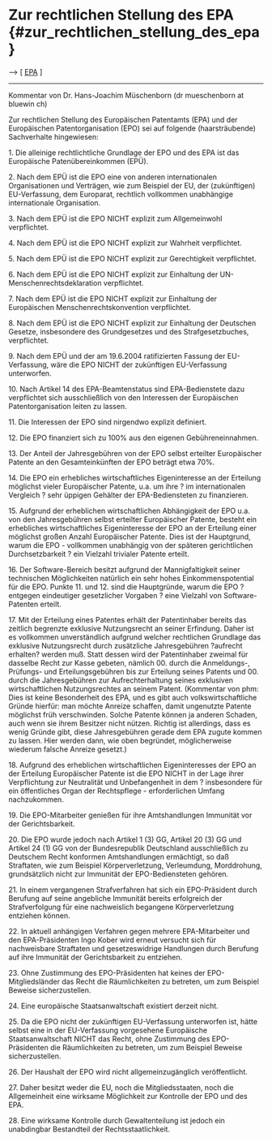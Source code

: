 # Zur rechtlichen Stellung des EPA {#zur_rechtlichen_stellung_des_epa}

\--\> \[ [ EPA](SwpatepoDe "wikilink") \]

------------------------------------------------------------------------

Kommentar von Dr. Hans-Joachim Müschenborn (dr mueschenborn at bluewin
ch)

Zur rechtlichen Stellung des Europäischen Patentamts (EPA) und der
Europäischen Patentorganisation (EPO) sei auf folgende (haarsträubende)
Sachverhalte hingewiesen:

1\. Die alleinige rechtlichtliche Grundlage der EPO und des EPA ist das
Europäische Patenübereinkommen (EPÜ).

2\. Nach dem EPÜ ist die EPO eine von anderen internationalen
Organisationen und Verträgen, wie zum Beispiel der EU, der (zukünftigen)
EU-Verfassung, dem Europarat, rechtlich vollkommen unabhängige
internationale Organisation.

3\. Nach dem EPÜ ist die EPO NICHT explizit zum Allgemeinwohl
verpflichtet.

4\. Nach dem EPÜ ist die EPO NICHT explizit zur Wahrheit verpflichtet.

5\. Nach dem EPÜ ist die EPO NICHT explizit zur Gerechtigkeit
verpflichtet.

6\. Nach dem EPÜ ist die EPO NICHT explizit zur Einhaltung der
UN-Menschenrechtsdeklaration verpflichtet.

7\. Nach dem EPÜ ist die EPO NICHT explizit zur Einhaltung der
Europäischen Menschenrechtskonvention verpflichtet.

8\. Nach dem EPÜ ist die EPO NICHT explizit zur Einhaltung der Deutschen
Gesetze, insbesondere des Grundgesetzes und des Strafgesetzbuches,
verpflichtet.

9\. Nach dem EPÜ und der am 19.6.2004 ratifizierten Fassung der
EU-Verfassung, wäre die EPO NICHT der zukünftigen EU-Verfassung
unterworfen.

10\. Nach Artikel 14 des EPA-Beamtenstatus sind EPA-Bedienstete dazu
verpflichtet sich ausschließlich von den Interessen der Europäischen
Patentorganisation leiten zu lassen.

11\. Die Interessen der EPO sind nirgendwo explizit definiert.

12\. Die EPO finanziert sich zu 100% aus den eigenen Gebühreneinnahmen.

13\. Der Anteil der Jahresgebühren von der EPO selbst erteilter
Europäischer Patente an den Gesamteinkünften der EPO beträgt etwa 70%.

14\. Die EPO ein erhebliches wirtschaftliches Eigeninteresse an der
Erteilung möglichst vieler Europäischer Patente, u.a. um ihre ? im
internationalen Vergleich ? sehr üppigen Gehälter der EPA-Bediensteten
zu finanzieren.

15\. Aufgrund der erheblichen wirtschaftlichen Abhängigkeit der EPO u.a.
von den Jahresgebühren selbst erteilter Europäischer Patente, besteht
ein erhebliches wirtschaftliches Eigeninteresse der EPO an der Erteilung
einer möglichst großen Anzahl Europäischer Patente. Dies ist der
Hauptgrund, warum die EPO - vollkommen unabhängig von der späteren
gerichtlichen Durchsetzbarkeit ? ein Vielzahl trivialer Patente erteilt.

16\. Der Software-Bereich besitzt aufgrund der Mannigfaltigkeit seiner
technischen Möglichkeiten natürlich ein sehr hohes Einkommenspotential
für die EPO. Punkte 11. und 12. sind die Hauptgründe, warum die EPO ?
entgegen eindeutiger gesetzlicher Vorgaben ? eine Vielzahl von
Software-Patenten erteilt.

17\. Mit der Erteilung eines Patentes erhält der Patentinhaber bereits
das zeitlich begrenzte exklusive Nutzungsrecht an seiner Erfindung.
Daher ist es vollkommen unverständlich aufgrund welcher rechtlichen
Grundlage das exklusive Nutzungsrecht durch zusätzliche Jahresgebühren
?aufrecht erhalten? werden muß. Statt dessen wird der Patentinhaber
zweimal für dasselbe Recht zur Kasse gebeten, nämlich 00. durch die
Anmeldungs-, Prüfungs- und Erteilungsgebühren bis zur Erteilung seines
Patents und 00. durch die Jahresgebühren zur Aufrechterhaltung seines
exklusiven wirtschaftlichen Nutzungsrechtes an seinem Patent. (Kommentar
von phm: Dies ist keine Besonderheit des EPA, und es gibt auch
volkswirtschaftliche Gründe hierfür: man möchte Anreize schaffen, damit
ungenutzte Patente möglichst früh verschwinden. Solche Patente können ja
anderen Schaden, auch wenn sie ihrem Besitzer nicht nützen. Richtig ist
allerdings, dass es wenig Gründe gibt, diese Jahresgebühren gerade dem
EPA zugute kommen zu lassen. Hier werden dann, wie oben begründet,
möglicherweise wiederum falsche Anreize gesetzt.)

18\. Aufgrund des erheblichen wirtschaftlichen Eigeninteresses der EPO
an der Erteilung Europäischer Patente ist die EPO NICHT in der Lage
ihrer Verpflichtung zur Neutralität und Unbefangenheit in dem ?
insbesondere für ein öffentliches Organ der Rechtspflege -
erforderlichen Umfang nachzukommen.

19\. Die EPO-Mitarbeiter genießen für ihre Amtshandlungen Immunität vor
der Gerichtsbarkeit.

20\. Die EPO wurde jedoch nach Artikel 1 (3) GG, Artikel 20 (3) GG und
Artikel 24 (1) GG von der Bundesrepublik Deutschland ausschließlich zu
Deutschem Recht konformen Amtshandlungen ermächtigt, so daß Straftaten,
wie zum Beispiel Körperverletzung, Verleumdung, Morddrohung,
grundsätzlich nicht zur Immunität der EPO-Bediensteten gehören.

21\. In einem vergangenen Strafverfahren hat sich ein EPO-Präsident
durch Berufung auf seine angebliche Immunität bereits erfolgreich der
Strafverfolgung für eine nachweislich begangene Körperverletzung
entziehen können.

22\. In aktuell anhängigen Verfahren gegen mehrere EPA-Mitarbeiter und
den EPA-Präsidenten Ingo Kober wird erneut versucht sich für
nachweisbare Straftaten und gesetzeswidrige Handlungen durch Berufung
auf ihre Immunität der Gerichtsbarkeit zu entziehen.

23\. Ohne Zustimmung des EPO-Präsidenten hat keines der
EPO-Mitgliedsländer das Recht die Räumlichkeiten zu betreten, um zum
Beispiel Beweise sicherzustellen.

24\. Eine europäische Staatsanwaltschaft existiert derzeit nicht.

25\. Da die EPO nicht der zukünftigen EU-Verfassung unterworfen ist,
hätte selbst eine in der EU-Verfassung vorgesehene Europäische
Staatsanwaltschaft NICHT das Recht, ohne Zustimmung des EPO-Präsidenten
die Räumlichkeiten zu betreten, um zum Beispiel Beweise sicherzustellen.

26\. Der Haushalt der EPO wird nicht allgemeinzugänglich veröffentlicht.

27\. Daher besitzt weder die EU, noch die Mitgliedsstaaten, noch die
Allgemeinheit eine wirksame Möglichkeit zur Kontrolle der EPO und des
EPA.

28\. Eine wirksame Kontrolle durch Gewaltenteilung ist jedoch ein
unabdingbar Bestandteil der Rechtsstaatlichkeit.
